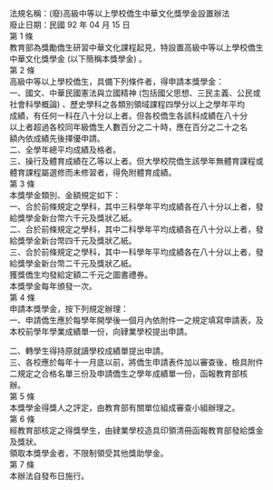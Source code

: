 法規名稱：(廢)高級中等以上學校僑生中華文化獎學金設置辦法  
廢止日期：民國 92 年 04 月 15 日  
第 1 條  
教育部為獎勵僑生研習中華文化課程起見，特設置高級中等以上學校僑生  
中華文化獎學金 (以下簡稱本獎學金) 。  
第 2 條  
高級中等以上學校僑生，具備下列條件者，得申請本獎學金：  
一、國文、中華民國憲法與立國精神 (包括國父思想、三民主義、公民或  
社會科學概論) 、歷史學科之各類別領域課程四學分以上之學年平均  
成績，有任何一科在八十分以上者。但各校僑生各該科成績在八十分  
以上者超過各校同年級僑生人數百分之二十時，應在百分之二十之名  
額內依成績先後擇優申請。  
二、全學年總平均成績及格者。  
三、操行及體育成績在乙等以上者。但大學校院僑生該學年無體育課程或  
體育課程屬選修而未修習者，得免附體育成績。  
第 3 條  
本獎學金類別、金額規定如下：  
一、合於前條規定之學科，其中三科學年平均成績各在八十分以上者，發  
給獎學金新台幣六千元及獎狀乙紙。  
二、合於前條規定之學科，其中二科學年平均成績各在八十分以上者，發  
給獎學金新台幣四千元及獎狀乙紙。  
三、合於前條規定之學科，其中一科學年平均成績各在八十分以上者，發  
給獎學金新台幣二千元及獎狀乙紙。  
獲獎僑生均發給定額二千元之圖書禮券。  
本獎學金每年頒發一次。  
第 4 條  
申請本獎學金，按下列規定辦理：  
一、申請僑生應於每學年開學後一個月內依附件一之規定填寫申請表，及  
本校前學年學業成績單一份，向肄業學校提出申請。  


二、轉學生得持原就讀學校成績單提出申請。  
三、各校應於每年十一月底以前，將僑生申請表件加以審查後，檢具附件  
二規定之合格名單三份及申請僑生之學年成績單一份，函報教育部核  
辦。  
第 5 條  
本獎學金得獎人之評定，由教育部有關單位組成審查小組辦理之。  
第 6 條  
經教育部核定之得獎學生，由肄業學校造具印領清冊函報教育部發給獎金  
及獎狀。  
領取本獎學金者，不限制領受其他獎助學金。  
第 7 條  
本辦法自發布日施行。  


